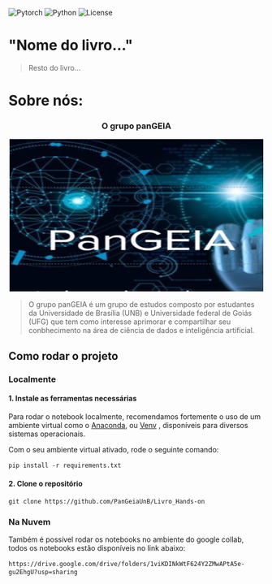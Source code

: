 ![Pytorch](https://img.shields.io/badge/Pytorch-1.9.1-orange)
![Python](https://img.shields.io/badge/Python-3.8-blue)
![License](https://img.shields.io/badge/Code%20License-MIT-green.svg)

# "Nome do livro..."

> Resto do livro...

# Sobre nós:

<div align="center">
    <h3>O grupo panGEIA</h3>
    <img height="300" width="500" src="docs/assets/Pangeia_logo.png"></img>
</div>

> O grupo panGEIA é um grupo de estudos composto por estudantes da Universidade de Brasília (UNB) e Universidade federal de Goiás (UFG) que tem como interesse aprimorar e compartilhar seu conbhecimento na área de ciência de dados e inteligência artificial.

## Como rodar o projeto

### Localmente

#### 1. Instale as ferramentas necessárias
   Para rodar o notebook localmente, recomendamos fortemente o uso de um ambiente virtual como o <a href="https://docs.anaconda.com/anaconda/install/">Anaconda</a>,
   ou <a href="https://docs.python.org/3/library/venv.html/">Venv</a> , disponíveis para diversos sistemas operacionais.
             
   Com o seu ambiente virtual ativado, rode o seguinte comando: 
   
    pip install -r requirements.txt
   
#### 2. Clone o repositório
    
    git clone https://github.com/PanGeiaUnB/Livro_Hands-on
    
### Na Nuvem 
   Também é possível rodar os notebooks no ambiente do google collab, todos os notebooks estão disponíveis no link abaixo: 
    
    https://drive.google.com/drive/folders/1viKDINkWtF624Y2ZMwAPtA5e-gu2EhgU?usp=sharing
